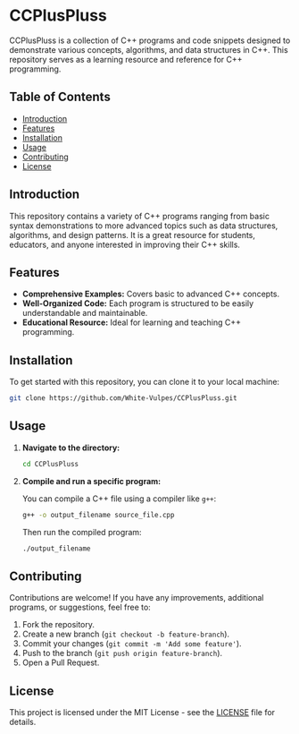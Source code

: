 

# CCPlusPluss

CCPlusPluss is a collection of C++ programs and code snippets designed to demonstrate various concepts, algorithms, and data structures in C++. This repository serves as a learning resource and reference for C++ programming.

## Table of Contents

- [Introduction](#introduction)
- [Features](#features)
- [Installation](#installation)
- [Usage](#usage)
- [Contributing](#contributing)
- [License](#license)

## Introduction

This repository contains a variety of C++ programs ranging from basic syntax demonstrations to more advanced topics such as data structures, algorithms, and design patterns. It is a great resource for students, educators, and anyone interested in improving their C++ skills.

## Features

- **Comprehensive Examples:** Covers basic to advanced C++ concepts.
- **Well-Organized Code:** Each program is structured to be easily understandable and maintainable.
- **Educational Resource:** Ideal for learning and teaching C++ programming.

## Installation

To get started with this repository, you can clone it to your local machine:

```bash
git clone https://github.com/White-Vulpes/CCPlusPluss.git
```

## Usage

1. **Navigate to the directory:**

   ```bash
   cd CCPlusPluss
   ```

2. **Compile and run a specific program:**

   You can compile a C++ file using a compiler like `g++`:

   ```bash
   g++ -o output_filename source_file.cpp
   ```

   Then run the compiled program:

   ```bash
   ./output_filename
   ```

## Contributing

Contributions are welcome! If you have any improvements, additional programs, or suggestions, feel free to:

1. Fork the repository.
2. Create a new branch (`git checkout -b feature-branch`).
3. Commit your changes (`git commit -m 'Add some feature'`).
4. Push to the branch (`git push origin feature-branch`).
5. Open a Pull Request.

## License

This project is licensed under the MIT License - see the [LICENSE](LICENSE) file for details.

